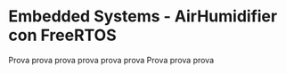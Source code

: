 # Embedded Systems  - AirHumidifier con FreeRTOS
Prova prova prova prova prova prova 
Prova prova prova
